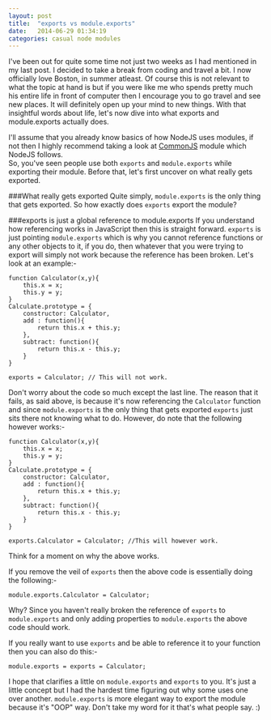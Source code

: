 ```yaml
---
layout: post
title:  "exports vs module.exports"
date:   2014-06-29 01:34:19
categories: casual node modules
---
```


I've been out for quite some time not just two weeks as I had mentioned in my last post. I decided to take a break from coding and travel a bit. I now officially love Boston, in summer atleast. Of course this is not relevant to what the topic at hand is but if you were like me who spends pretty much his entire life in front of computer then I encourage you to go travel and see new places. It will definitely open up your mind to new things. With that insightful words about life, let's now dive into what exports and module.exports actually does.

I'll assume that you already know basics of how NodeJS uses modules, if not then I highly recommend taking a look at [CommonJS](http://wiki.commonjs.org/wiki/Modules/1.1.1) module which NodeJS follows.  
So, you've seen people use both `exports` and `module.exports` while exporting their module. Before that, let's first uncover on what really gets exported.

###What really gets exported
Quite simply, `module.exports` is the only thing that gets exported. So how exactly does `exports` export the module? 

###exports is just a global reference to module.exports
If you understand how referencing works in JavaScript then this is straight forward. `exports` is just pointing `module.exports` which is why you cannot reference functions or any other objects to it, if you do, then whatever that you were trying to export will simply not work because the reference has been broken. Let's look at an example:-

    function Calculator(x,y){
    	this.x = x;
    	this.y = y;
    }
    Calculate.prototype = {
    	constructor: Calculator,
    	add : function(){
    		return this.x + this.y;
    	},
    	subtract: function(){
    		return this.x - this.y;
    	}
    }

    exports = Calculator; // This will not work.

Don't worry about the code so much except the last line. The reason that it fails, as said above, is because it's now referencing the `Calculator` function and since `module.exports` is the only thing that gets exported `exports` just sits there not knowing what to do. However, do note that the following however works:-

    function Calculator(x,y){
    	this.x = x;
    	this.y = y;
    }
    Calculate.prototype = {
    	constructor: Calculator,
    	add : function(){
    		return this.x + this.y;
    	},
    	subtract: function(){
    		return this.x - this.y;
    	}
    }

    exports.Calculator = Calculator; //This will however work.

Think for a moment on why the above works. 

If you remove the veil of `exports` then the above code is essentially doing the following:-  

    module.exports.Calculator = Calculator;  

Why? Since you haven't really broken the reference of `exports` to `module.exports` and only adding properties to `module.exports` the above code should work.

If you really want to use `exports` and be able to reference it to your function then you can also do this:-  

    module.exports = exports = Calculator;

I hope that clarifies a little on `module.exports` and `exports` to you. It's just a little concept but I had the hardest time figuring out why some uses one over another. `module.exports` is more elegant way to export the module because it's "OOP" way. Don't take my word for it that's what people say. :)


